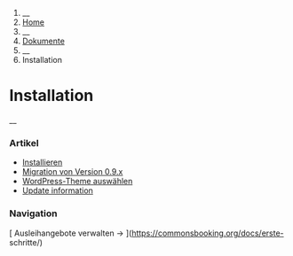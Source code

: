  1. __
  2. [ Home  ](https://commonsbooking.org/)
  3. __
  4. [ Dokumente  ](https://commonsbooking.org/dokumentation/)
  5. __
  6. Installation 

#  Installation

__

###  Artikel

  * [ Installieren ](https://commonsbooking.org/docs/installation/installieren/)
  * [ Migration von Version 0.9.x ](https://commonsbooking.org/docs/installation/migration-von-cb1/)
  * [ WordPress-Theme auswählen ](https://commonsbooking.org/docs/installation/theme/)
  * [ Update information ](https://commonsbooking.org/docs/installation/update-info/)

###  Navigation

[ Ausleihangebote verwalten → ](https://commonsbooking.org/docs/erste-
schritte/)

